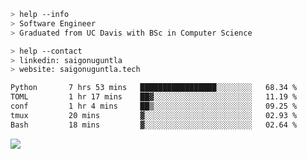 ```bash
> help --info
> Software Engineer
> Graduated from UC Davis with BSc in Computer Science
```

```bash
> help --contact
> linkedin: saigonuguntla
> website: saigonuguntla.tech
```

<!--START_SECTION:waka-->

```txt
Python       7 hrs 53 mins   █████████████████░░░░░░░░   68.34 %
TOML         1 hr 17 mins    ██▓░░░░░░░░░░░░░░░░░░░░░░   11.19 %
conf         1 hr 4 mins     ██▒░░░░░░░░░░░░░░░░░░░░░░   09.25 %
tmux         20 mins         ▓░░░░░░░░░░░░░░░░░░░░░░░░   02.93 %
Bash         18 mins         ▓░░░░░░░░░░░░░░░░░░░░░░░░   02.64 %
```

<!--END_SECTION:waka-->

![](https://komarev.com/ghpvc/?username=saigonu&color=6A8AFF)
